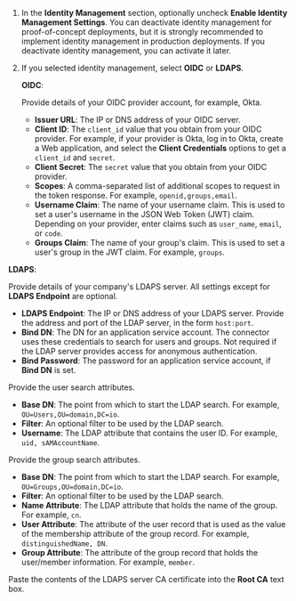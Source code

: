1. In the **Identity Management** section, optionally uncheck **Enable Identity Management Settings**. You can deactivate identity management for proof-of-concept deployments, but it is strongly recommended to implement identity management in production deployments. If you deactivate identity management, you can activate it later.

1. If you selected identity management, select **OIDC** or **LDAPS**.

   **OIDC**:

   Provide details of your OIDC provider account, for example, Okta.

   * **Issuer URL**: The IP or DNS address of your OIDC server.
   * **Client ID**: The `client_id` value that you obtain from your OIDC provider. For example, if your provider is Okta, log in to Okta, create a Web application, and select the **Client Credentials** options to get a `client_id` and `secret`.
   * **Client Secret**: The `secret` value that you obtain from your OIDC provider.
   * **Scopes**: A comma-separated list of additional scopes to request in the token response. For example, `openid,groups,email`.
   * **Username Claim**: The name of your username claim. This is used to set a user's username in the JSON Web Token (JWT) claim. Depending on your provider, enter claims such as `user_name`, `email`, or `code`.
   * **Groups Claim**: The name of your group's claim. This is used to set a user's group in the JWT claim. For example, `groups`.

  **LDAPS**:

   Provide details of your company's LDAPS server. All settings except for **LDAPS Endpoint** are optional.

   * **LDAPS Endpoint**: The IP or DNS address of your LDAPS server. Provide the address and port of the LDAP server, in the form `host:port`.
   * **Bind DN**: The DN for an application service account. The connector uses these credentials to search for users and groups. Not required if the LDAP server provides access for anonymous authentication.
   * **Bind Password**: The password for an application service account, if **Bind DN** is set.

   Provide the user search attributes.

   * **Base DN**: The point from which to start the LDAP search. For example, `OU=Users,OU=domain,DC=io`.
   * **Filter**: An optional filter to be used by the LDAP search.
   * **Username**: The LDAP attribute that contains the user ID. For example, `uid, sAMAccountName`.

   Provide the group search attributes.

   * **Base DN**: The point from which to start the LDAP search. For example, `OU=Groups,OU=domain,DC=io`.
   * **Filter**: An optional filter to be used by the LDAP search.
   * **Name Attribute**: The LDAP attribute that holds the name of the group. For example, `cn`.
   * **User Attribute**: The attribute of the user record that is used as the value of the membership attribute of the group record. For example, `distinguishedName, DN`.
   * **Group Attribute**:  The attribute of the group record that holds the user/member information. For example, `member`.

   Paste the contents of the LDAPS server CA certificate into the **Root CA** text box.
